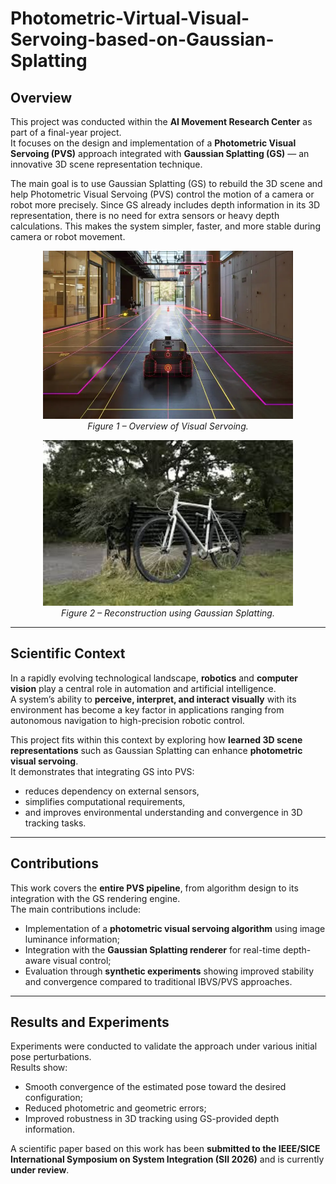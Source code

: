 # Photometric-Virtual-Visual-Servoing-based-on-Gaussian-Splatting

## Overview
This project was conducted within the **AI Movement Research Center** as part of a final-year project.  
It focuses on the design and implementation of a **Photometric Visual Servoing (PVS)** approach integrated with **Gaussian Splatting (GS)** — an innovative 3D scene representation technique.

The main goal is to use Gaussian Splatting (GS) to rebuild the 3D scene and help Photometric Visual Servoing (PVS) control the motion of a camera or robot more precisely.
Since GS already includes depth information in its 3D representation, there is no need for extra sensors or heavy depth calculations.
This makes the system simpler, faster, and more stable during camera or robot movement.

<p align="center">
  <img src="images/Visual_Servoing.png" width="400">
  <br>
  <em>Figure 1 – Overview of Visual Servoing.</em>
</p>

<p align="center">
  <img src="images/gs.jpeg" width="400">
  <br>
  <em>Figure 2 – Reconstruction using Gaussian Splatting.</em>
</p>

---

## Scientific Context
In a rapidly evolving technological landscape, **robotics** and **computer vision** play a central role in automation and artificial intelligence.  
A system’s ability to **perceive, interpret, and interact visually** with its environment has become a key factor in applications ranging from autonomous navigation to high-precision robotic control.

This project fits within this context by exploring how **learned 3D scene representations** such as Gaussian Splatting can enhance **photometric visual servoing**.  
It demonstrates that integrating GS into PVS:
- reduces dependency on external sensors,
- simplifies computational requirements,
- and improves environmental understanding and convergence in 3D tracking tasks.

---

## Contributions
This work covers the **entire PVS pipeline**, from algorithm design to its integration with the GS rendering engine.  
The main contributions include:
- Implementation of a **photometric visual servoing algorithm** using image luminance information;
- Integration with the **Gaussian Splatting renderer** for real-time depth-aware visual control;
- Evaluation through **synthetic experiments** showing improved stability and convergence compared to traditional IBVS/PVS approaches.

---

## Results and Experiments
Experiments were conducted to validate the approach under various initial pose perturbations.  
Results show:
- Smooth convergence of the estimated pose toward the desired configuration;
- Reduced photometric and geometric errors;
- Improved robustness in 3D tracking using GS-provided depth information.

A scientific paper based on this work has been **submitted to the IEEE/SICE International Symposium on System Integration (SII 2026)** and is currently **under review**.
